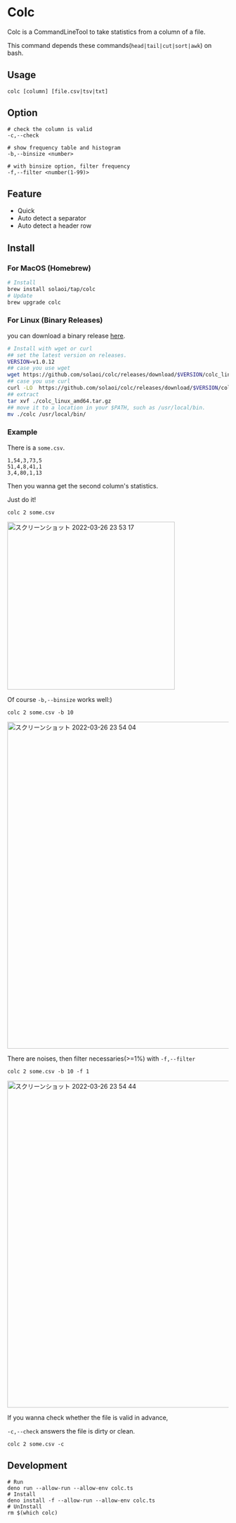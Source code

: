 # Colc

Colc is a CommandLineTool to take statistics from a column of a file.

This command depends these commands(`head|tail|cut|sort|awk`) on bash.

## Usage

```
colc [column] [file.csv|tsv|txt]
```

## Option

```
# check the column is valid
-c,--check

# show frequency table and histogram
-b,--binsize <number>

# with binsize option, filter frequency
-f,--filter <number(1-99)>
```

## Feature

- Quick
- Auto detect a separator
- Auto detect a header row

## Install

### For MacOS (Homebrew)

```sh
# Install
brew install solaoi/tap/colc
# Update
brew upgrade colc
```

### For Linux (Binary Releases)

you can download a binary release
[here](https://github.com/solaoi/colc/releases).

```sh
# Install with wget or curl
## set the latest version on releases.
VERSION=v1.0.12
## case you use wget
wget https://github.com/solaoi/colc/releases/download/$VERSION/colc_linux_amd64.tar.gz
## case you use curl
curl -LO  https://github.com/solaoi/colc/releases/download/$VERSION/colc_linux_amd64.tar.gz
## extract
tar xvf ./colc_linux_amd64.tar.gz
## move it to a location in your $PATH, such as /usr/local/bin.
mv ./colc /usr/local/bin/
```

### Example

There is a `some.csv`.

```
1,54,3,73,5
51,4,8,41,1
3,4,80,1,13
```

Then you wanna get the second column's statistics.

Just do it!

```
colc 2 some.csv
```

<img width="381" alt="スクリーンショット 2022-03-26 23 53 17" src="https://user-images.githubusercontent.com/46414076/160244923-bedc63d3-a516-473f-9cb8-c8c926884c10.png">

Of course `-b,--binsize` works well:)

```
colc 2 some.csv -b 10
```

<img width="742" alt="スクリーンショット 2022-03-26 23 54 04" src="https://user-images.githubusercontent.com/46414076/160244950-d543ed29-4709-465d-8b7d-63be530cc29a.png">

There are noises, then filter necessaries(>=1%) with `-f,--filter`

```
colc 2 some.csv -b 10 -f 1
```

<img width="742" alt="スクリーンショット 2022-03-26 23 54 44" src="https://user-images.githubusercontent.com/46414076/160244980-3e938d6a-766b-4f63-865c-8e5caef18739.png">

If you wanna check whether the file is valid in advance,

`-c,--check` answers the file is dirty or clean.

```
colc 2 some.csv -c
```

## Development

```
# Run
deno run --allow-run --allow-env colc.ts
# Install
deno install -f --allow-run --allow-env colc.ts
# UnInstall
rm $(which colc)
```
